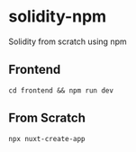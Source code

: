 # solidity-npm

Solidity from scratch using npm

## Frontend

```shell
cd frontend && npm run dev
```

## From Scratch

```shell
npx nuxt-create-app
```

##
